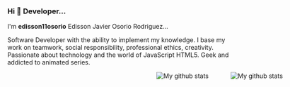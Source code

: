 ### Hi 👋 Developer...


I'm **edisson11osorio** Edisson Javier Osorio Rodriguez... 

Software Developer with the ability to implement my knowledge. I base my work on teamwork, social responsibility, professional ethics, creativity. Passionate about technology and the world of JavaScript HTML5. Geek and addicted to animated series.

<div style="display: flex;width: 100vw; flex-wrap: wrap; justify-content:center;gap: 25px;">
<img align="center" src="https://github-readme-stats.vercel.app/api?username=edisson11osorio&theme=vue&show_icons=true" alt="My github stats" />
<br/>
<br/>
<br/>
<img align="center" src="https://github-readme-stats.vercel.app/api/top-langs/?username=edisson11osorio&layout=compact&theme=vue&langs_count=6" alt="My github stats"/>
</div>



